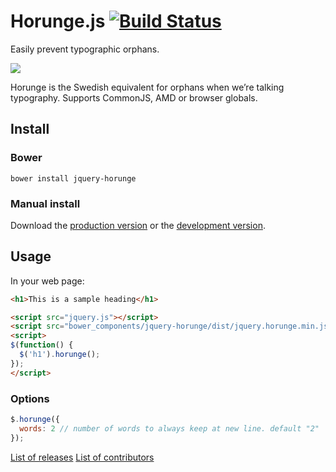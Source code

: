 # Horunge.js [![Build Status](https://travis-ci.org/davidpaulsson/horunge.js.svg)](https://travis-ci.org/davidpaulsson/horunge.js)

Easily prevent typographic orphans.

![](https://raw.github.com/davidpaulsson/horunge.js/master/horunge.gif)

Horunge is the Swedish equivalent for orphans when we’re talking typography. Supports CommonJS, AMD or browser globals.

## Install

### Bower

`bower install jquery-horunge`

### Manual install

Download the [production version][min] or the [development version][max].

[min]: https://raw.github.com/davidpaulsson/horunge.js/master/dist/jquery.horunge.min.js
[max]: https://raw.github.com/davidpaulsson/horunge.js/master/dist/jquery.horunge.js

## Usage

In your web page:

```html
<h1>This is a sample heading</h1>

<script src="jquery.js"></script>
<script src="bower_components/jquery-horunge/dist/jquery.horunge.min.js"></script>
<script>
$(function() {
  $('h1').horunge();
});
</script>
```

### Options

```js
$.horunge({
  words: 2 // number of words to always keep at new line. default "2"
});
```

[List of releases](https://github.com/davidpaulsson/horunge.js/releases)
[List of contributors](https://github.com/davidpaulsson/horunge.js/graphs/contributors)
